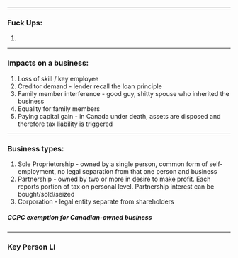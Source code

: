 ***
### Fuck Ups:
1. 
***
### Impacts on a business:
1. Loss of skill / key employee
2. Creditor demand - lender recall the loan principle 
3. Family member interference - good guy, shitty spouse who inherited the business 
4. Equality for family members 
5. Paying capital gain - in Canada under death, assets are disposed and therefore tax liability is triggered

***
### Business types:
1. Sole Proprietorship - owned by a single person, common form of self-employment, no legal separation from that one person and business  
2. Partnership - owned by two or more in desire to make profit. Each reports portion of tax on personal level. Partnership interest can be bought/sold/seized
3. Corporation - legal entity separate from shareholders 

##### CCPC exemption for Canadian-owned business 

***
### Key Person LI


